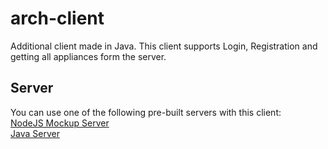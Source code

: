 # arch-client
Additional client made in Java. This client supports Login, Registration and getting all appliances form the server.

## Server
You can use one of the following pre-built servers with this client:  
[NodeJS Mockup Server](https://github.com/phek/arch-node)  
[Java Server](https://github.com/Uddekudde/arch-javaEE)
